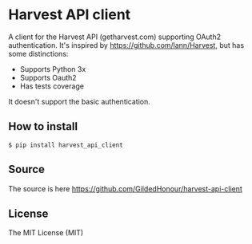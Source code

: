 Harvest API client
================================================

A client for the Harvest API (getharvest.com) supporting OAuth2 authentication. It's inspired by https://github.com/lann/Harvest, but has some distinctions:

  * Supports Python 3x
  * Supports Oauth2
  * Has tests coverage

It doesn't support the basic authentication.

How to install
-----

    $ pip install harvest_api_client


Source
-----

The source is here https://github.com/GildedHonour/harvest-api-client


License
-----

The MIT License (MIT)